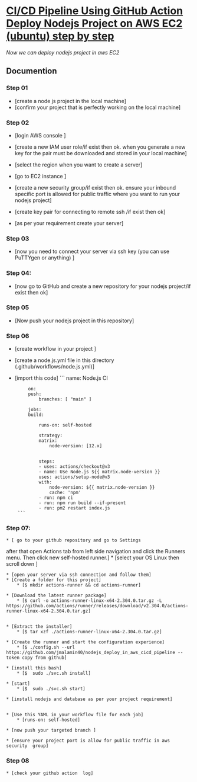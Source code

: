 # [CI/CD Pipeline Using GitHub Action Deploy Nodejs Project on AWS EC2 (ubuntu) step by step](https://github.com/jmalamin40/nodejs_deploy_in_aws_cicd_pipeline)

*Now we can deploy nodejs project in aws EC2*
## Documention
### Step 01
* [create a node js project in the local machine]
* [confirm your project that is perfectly working on the local machine]
### Step 02
* [login AWS console ]
* [create a new IAM user role/if exist then ok. when you generate a new key for the pair must be downloaded and stored in your local machine]

* [select the region when you want to create a server]
* [go to EC2 instance ]
* [create a new security group/if exist then ok. ensure your inbound specific port is allowed for public traffic where you want to run your nodejs project]
* [create key pair for connecting to remote ssh /if exist then ok]
* [as per your requirement create your server]

### Step 03
* [now you need to connect your server via ssh key 
(you can use PuTTYgen or anything) ]

### Step 04:
* [now go to GitHub and create a new repository for your nodejs project/if exist then ok]

### Step 05
* [Now push your nodejs project in this repository]

### Step 06
 * [create workflow in your project ]
 * [create a node.js.yml file in this directory (.github/workflows/node.js.yml)]

 * [import this code]
        ```
            name: Node.js CI

            on:
            push:
                branches: [ "main" ] 

            jobs:
            build:

                runs-on: self-hosted

                strategy:
                matrix:
                    node-version: [12.x]
                    

                steps:
                - uses: actions/checkout@v3
                - name: Use Node.js ${{ matrix.node-version }}
                uses: actions/setup-node@v3
                with:
                    node-version: ${{ matrix.node-version }}
                    cache: 'npm'
                - run: npm ci
                - run: npm run build --if-present
                - run: pm2 restart index.js
        ```

### Step 07:
    * [ go to your github repository and go to Settings
 after that open Actions tab from left side navigation  and click the Runners menu. Then click new self-hosted runner.]
    * [select your OS Linux then scroll down ]

    * [open your server via ssh connection and follow them]
    * [Create a folder for this project]
        * [$ mkdir actions-runner && cd actions-runner]
    
    * [Download the latest runner package]
        * [$ curl -o actions-runner-linux-x64-2.304.0.tar.gz -L https://github.com/actions/runner/releases/download/v2.304.0/actions-runner-linux-x64-2.304.0.tar.gz]
    
    
    * [Extract the installer]
        * [$ tar xzf ./actions-runner-linux-x64-2.304.0.tar.gz]
    
    * [Create the runner and start the configuration experience]
        * [$ ./config.sh --url https://github.com/jmalamin40/nodejs_deploy_in_aws_cicd_pipeline --token copy from github]
    
    * [install this bash]
        * [$  sudo ./svc.sh install]

    * [start]
        * [$  sudo ./svc.sh start]
    
    * [install nodejs and database as per your project requirement]


    * [Use this YAML in your workflow file for each job]
        * [runs-on: self-hosted]

    * [now push your targeted branch ]

    * [ensure your project port is allow for public traffic in aws security  group]

### Step 08
    * [check your github action  log]

